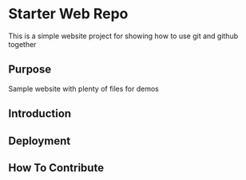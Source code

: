 # Starter Web Repo

This is a simple website project for
showing how to use git and github together

## Purpose

Sample website with plenty of files for demos

## Introduction

## Deployment

## How To Contribute
